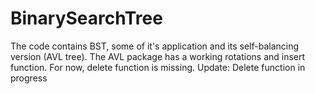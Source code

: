 # BinarySearchTree
The code contains BST, some of it's application and its self-balancing version (AVL tree).
The AVL package has a working rotations and insert function.
For now, delete function is missing.
Update: Delete function in progress
